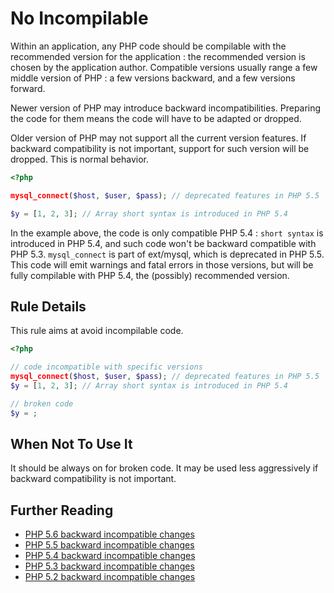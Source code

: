 <!-- Good Practices -->
# No Incompilable

Within an application, any PHP code should be compilable with the recommended version for the application : the recommended version is chosen by the application author. Compatible versions usually range a few middle version of PHP : a few versions backward, and a few versions forward. 

Newer version of PHP may introduce backward incompatibilities. Preparing the code for them means the code will have to be adapted or dropped. 

Older version of PHP may not support all the current version features. If backward compatibility is not important, support for such version will be dropped. This is normal behavior.

```php
<?php

mysql_connect($host, $user, $pass); // deprecated features in PHP 5.5

$y = [1, 2, 3]; // Array short syntax is introduced in PHP 5.4

```
In the example above, the code is only compatible PHP 5.4 : `short syntax` is introduced in PHP 5.4, and such code won't be backward compatible with PHP 5.3. 
`mysql_connect` is part of ext/mysql, which is deprecated in PHP 5.5. This code will emit warnings and fatal errors in those versions, but will be fully compilable with PHP 5.4, the (possibly) recommended version. 

## Rule Details

This rule aims at avoid incompilable code. 

```php
<?php

// code incompatible with specific versions
mysql_connect($host, $user, $pass); // deprecated features in PHP 5.5
$y = [1, 2, 3]; // Array short syntax is introduced in PHP 5.4

// broken code
$y = ;

```

## When Not To Use It
It should be always on for broken code. It may be used less aggressively if backward compatibility is not important. 

## Further Reading

* [PHP 5.6 backward incompatible changes](http://php.net/manual/en/migration56.incompatible.php)
* [PHP 5.5 backward incompatible changes](http://php.net/manual/en/migration55.incompatible.php)
* [PHP 5.4 backward incompatible changes](http://php.net/manual/en/migration54.incompatible.php)
* [PHP 5.3 backward incompatible changes](http://php.net/manual/en/migration53.incompatible.php)
* [PHP 5.2 backward incompatible changes](http://php.net/manual/en/migration52.incompatible.php)
